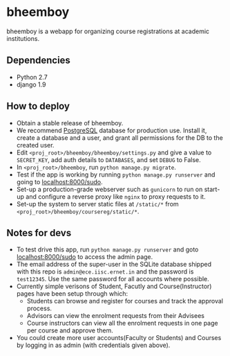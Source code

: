 bheemboy
========

bheemboy is a webapp for organizing course registrations at academic institutions.

Dependencies
------------

- Python 2.7
- django 1.9

How to deploy
-------------

- Obtain a stable release of bheemboy.
- We recommend [PostgreSQL](http://www.postgresql.org/) database for production use.
Install it, create a database and a user, and grant all permissions for the DB to the created user.
- Edit `<proj_root>/bheemboy/bheemboy/settings.py` and give a value to `SECRET_KEY`, add auth details to `DATABASES`, and set `DEBUG` to False.
- In `<proj_root>/bheemboy`, run `python manage.py migrate`.
- Test if the app is working by running `python manage.py runserver` and going to [localhost:8000/sudo](http://localhost:8000/sudo).
- Set-up a production-grade webserver such as `gunicorn` to run on start-up and configure a reverse proxy like `nginx` to proxy requests to it.
- Set-up the system to server static files at `/static/*` from `<proj_root>/bheemboy/coursereg/static/*`.

Notes for devs
--------------

- To test drive this app, run `python manage.py runserver` and goto
[localhost:8000/sudo](http://localhost:8000/sudo) to access the admin page.
- The email address of the super-user in the SQLite database shipped with this
repo is `admin@ece.iisc.ernet.in` and the password is `test12345`. Use the same
password for all accounts where possible.
- Currently simple verisons of Student, Facutly and Course(Instructor) pages have been setup through which:
    - Students can browse and  register for courses and track the approval process.
    - Advisors can view the enrolment requests from their Advisees
    - Course instructors can view all the enrolment requests in one page per course and approve them.
- You could create more user accounts(Faculty or Students) and Courses by logging in as admin (with credentials given above).
